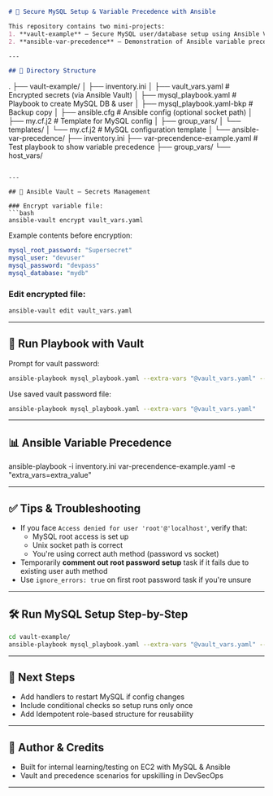 ```markdown
# 🔐 Secure MySQL Setup & Variable Precedence with Ansible

This repository contains two mini-projects:
1. **vault-example** – Secure MySQL user/database setup using Ansible Vault
2. **ansible-var-precedence** – Demonstration of Ansible variable precedence

---

## 📁 Directory Structure

```
.
├── vault-example/
│   ├── inventory.ini
│   ├── vault_vars.yaml               # Encrypted secrets (via Ansible Vault)
│   ├── mysql_playbook.yaml           # Playbook to create MySQL DB & user
│   ├── mysql_playbook.yaml-bkp       # Backup copy
│   ├── ansible.cfg                   # Ansible config (optional socket path)
│   ├── my.cf.j2                      # Template for MySQL config
│   ├── group_vars/
│   └── templates/
│       └── my.cf.j2                  # MySQL configuration template
│
└── ansible-var-precedence/
    ├── inventory.ini
    ├── var-precendence-example.yaml  # Test playbook to show variable precedence
    ├── group_vars/
    └── host_vars/
```

---

## 🔐 Ansible Vault – Secrets Management

### Encrypt variable file:
```bash
ansible-vault encrypt vault_vars.yaml
```

Example contents before encryption:

```yaml
mysql_root_password: "Supersecret"
mysql_user: "devuser"
mysql_password: "devpass"
mysql_database: "mydb"
```

### Edit encrypted file:
```bash
ansible-vault edit vault_vars.yaml
```

---

## 🚀 Run Playbook with Vault

Prompt for vault password:
```bash
ansible-playbook mysql_playbook.yaml --extra-vars "@vault_vars.yaml" --ask-vault-pass
```

Use saved vault password file:
```bash
ansible-playbook mysql_playbook.yaml --extra-vars "@vault_vars.yaml"
```

---

## 📊 Ansible Variable Precedence

ansible-playbook -i inventory.ini var-precendence-example.yaml -e "extra_vars=extra_value"

---

## ✅ Tips & Troubleshooting

- If you face `Access denied for user 'root'@'localhost'`, verify that:
  - MySQL root access is set up
  - Unix socket path is correct
  - You're using correct auth method (password vs socket)
- Temporarily **comment out root password setup** task if it fails due to existing user auth method
- Use `ignore_errors: true` on first root password task if you're unsure

---

## 🛠️ Run MySQL Setup Step-by-Step

```bash
cd vault-example/
ansible-playbook mysql_playbook.yaml --extra-vars "@vault_vars.yaml" --ask-vault-pass
```

---

## 📂 Next Steps

- Add handlers to restart MySQL if config changes
- Include conditional checks so setup runs only once
- Add Idempotent role-based structure for reusability

---

## 🧾 Author & Credits

- Built for internal learning/testing on EC2 with MySQL & Ansible
- Vault and precedence scenarios for upskilling in DevSecOps

---
```
